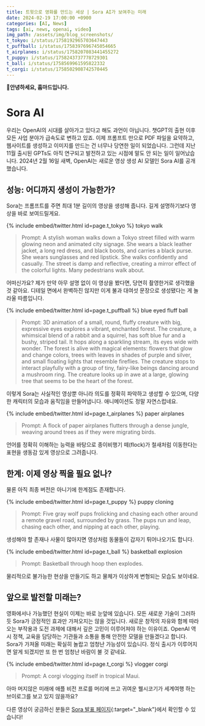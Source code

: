 ```yaml
---
title: 트윗으로 영화를 만드는 세상 | Sora AI가 보여주는 미래
date: 2024-02-19 17:00:00 +0900
categories: [AI, News]
tags: [ai, news, openai, video] 
img_path: /assets/img/blog_screenshots/
t_tokyo: i/status/1758192965703647443
t_puffball: i/status/1758397696745054665
t_airplanes: i/status/1758207083441455272
t_puppy: i/status/1758243737778729301
t_ball: i/status/1758569961595822332
t_corgi: i/status/1758502908742570445
---
```


**👋안녕하세요, 훕마드입니다.**

# Sora AI

우리는 OpenAI의 시대를 살아가고 있다고 해도 과언이 아닙니다. 챗GPT의 출현 이후 모든 사업 분야가 급속도로 변하고 있죠. 이제 프롬프트 만으로 PDF 파일을 요약하고, 웹사이트를 생성하고 이미지를 만드는 건 너무나 당연한 일이 되었습니다. 그런데 지난 11월 출시된 GPTs도 아직 연구되고 발전하고 있는 시점에 말도 안 되는 일이 일어났습니다. 2024년 2월 16일 새벽, OpenAI는 새로운 영상 생성 AI 모델인 Sora AI를 공개했습니다.

## 성능: 어디까지 생성이 가능한가?

Sora는 프롬프트를 주면 최대 1분 길이의 영상을 생성해 줍니다. 길게 설명하기보다 영상을 바로 보여드릴게요.

{% include embed/twitter.html id=page.t_tokyo %}
tokyo walk
>Prompt: A stylish woman walks down a Tokyo street filled with warm glowing neon and animated city signage. She wears a black leather jacket, a long red dress, and black boots, and carries a black purse. She wears sunglasses and red lipstick. She walks confidently and casually. The street is damp and reflective, creating a mirror effect of the colorful lights. Many pedestrians walk about.

어떠신가요? 제가 만약 아무 설명 없이 이 영상을 봤다면, 당연히 촬영한거로 생각했을 것 같아요. 디테일 면에서 완벽하진 않지만 이게 불과 대여섯 문장으로 생성됐다는 게 놀라울 따름입니다.  

{% include embed/twitter.html id=page.t_puffball %}
blue eyed fluff ball
>Prompt: 3D animation of a small, round, fluffy creature with big, expressive eyes explores a vibrant, enchanted forest. The creature, a whimsical blend of a rabbit and a squirrel, has soft blue fur and a bushy, striped tail. It hops along a sparkling stream, its eyes wide with wonder. The forest is alive with magical elements: flowers that glow and change colors, trees with leaves in shades of purple and silver, and small floating lights that resemble fireflies. The creature stops to interact playfully with a group of tiny, fairy-like beings dancing around a mushroom ring. The creature looks up in awe at a large, glowing tree that seems to be the heart of the forest.

이렇게 Sora는 사실적인 영상뿐 아니라 의도를 정확히 파악하고 생성할 수 있으며, 다양한 캐릭터의 모습과 움직임을 만들어냅니다. 애니메이션도 정말 자연스럽네요.
<br/>


{% include embed/twitter.html id=page.t_airplanes %}
paper airplanes
>Prompt: A flock of paper airplanes flutters through a dense jungle, weaving around trees as if they were migrating birds.

언어를 정확히 이해하는 능력을 바탕으로 종이비행기 떼(flock)가 철새처럼 이동한다는 표현을 생동감 있게 영상으로 그려줍니다.

## 한계: 이제 영상 찍을 필요 없나?

물론 아직 최종 버전은 아니기에 한계점도 존재합니다.

{% include embed/twitter.html id=page.t_puppy %}
puppy cloning
>Prompt: Five gray wolf pups frolicking and chasing each other around a remote gravel road, surrounded by grass. The pups run and leap, chasing each other, and nipping at each other, playing.

생성해야 할 존재나 사물이 많아지면 영상처럼 동물들이 갑자기 튀어나오기도 합니다.
<br/>

{% include embed/twitter.html id=page.t_ball %}
basketball explosion
>Prompt: Basketball through hoop then explodes.

물리적으로 불가능한 현상을 만들기도 하고 물체가 이상하게 변형되는 모습도 보이네요.
<br/>

## 앞으로 발전할 미래는?

영화에서나 가능했던 현실이 이제는 바로 눈앞에 있습니다. 모든 새로운 기술이 그러하듯 Sora가 긍정적인 효과만 가져오지는 않을 것입니다. 새로운 창작의 자유와 함께 따라오는 부작용과 도전 과제에 대해서 깊은 고민이 이루어져야 하는 이유이죠. OpenAI 역시 정책, 교육을 담당하는 기관들과 소통을 통해 안전한 모델을 만들겠다고 합니다. Sora가 가져올 미래는 확실히 놀랍고 엄청난 가능성이 있습니다. 정식 출시가 이루어지면 알게 되겠지만 또 한 번 엄청난 바람이 불 것 같네요. 

{% include embed/twitter.html id=page.t_corgi %}
vlogger corgi
>Prompt: A corgi vlogging itself in tropical Maui.

아마 머지않은 미래에 애플 비전 프로를 머리에 쓰고 귀여운 웰시코기가 세계여행 하는 브이로그를 보고 있지 않을까요?

다른 영상이 궁금하신 분들은 [Sora 발표 페이지](https://openai.com/sora){:target="_blank"}에서 확인할 수 있습니다!
